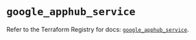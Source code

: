 # `google_apphub_service`

Refer to the Terraform Registry for docs: [`google_apphub_service`](https://registry.terraform.io/providers/hashicorp/google/6.26.0/docs/resources/apphub_service).
